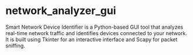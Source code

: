 # network_analyzer_gui
Smart Network Device Identifier is a Python-based GUI tool that analyzes real-time network traffic and identifies devices connected to your network. It is built using Tkinter for an interactive interface and Scapy for packet sniffing.
